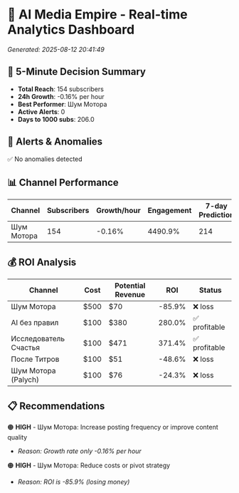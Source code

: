 # 🚀 AI Media Empire - Real-time Analytics Dashboard

*Generated: 2025-08-12 20:41:49*

## 🎯 5-Minute Decision Summary

- **Total Reach**: 154 subscribers
- **24h Growth**: -0.16% per hour
- **Best Performer**: Шум Мотора
- **Active Alerts**: 0
- **Days to 1000 subs**: 206.0

## 🚨 Alerts & Anomalies

✅ No anomalies detected

## 📊 Channel Performance

| Channel | Subscribers | Growth/hour | Engagement | 7-day Prediction |
|---------|------------|-------------|------------|------------------|
| Шум Мотора | 154 | -0.16% | 4490.9% | 214 |

## 💰 ROI Analysis

| Channel | Cost | Potential Revenue | ROI | Status |
|---------|------|------------------|-----|--------|
| Шум Мотора | $500 | $70 | -85.9% | ❌ loss |
| AI без правил | $100 | $380 | 280.0% | ✅ profitable |
| Исследователь Счастья | $100 | $471 | 371.4% | ✅ profitable |
| После Титров | $100 | $51 | -48.6% | ❌ loss |
| Шум Мотора (Palych) | $100 | $76 | -24.3% | ❌ loss |

## 📋 Recommendations

🟠 **HIGH** - Шум Мотора: Increase posting frequency or improve content quality
   - *Reason: Growth rate only -0.16% per hour*

🟠 **HIGH** - Шум Мотора: Reduce costs or pivot strategy
   - *Reason: ROI is -85.9% (losing money)*

